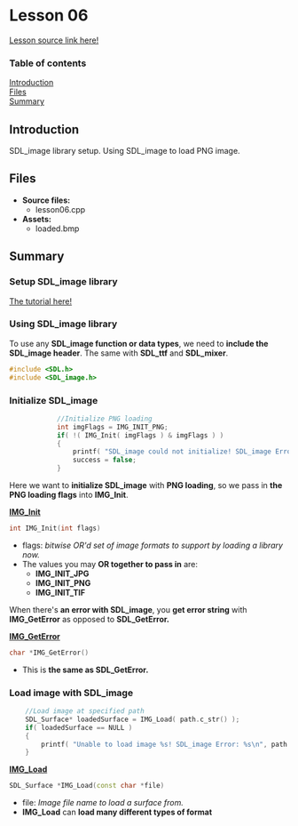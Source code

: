 # Lesson 06
[Lesson source link here!](https://lazyfoo.net/tutorials/SDL/06_extension_libraries_and_loading_other_image_formats/index2.php)

### Table of contents
  [Introduction](#introduction)  
  [Files](#files)  
  [Summary](#summary) 
  
## Introduction
SDL_image library setup.
Using SDL_image to load PNG image.

## Files
- **Source files:**
  - lesson06.cpp
- **Assets:**
  - loaded.bmp

## Summary
### Setup SDL_image library
[The tutorial here!](https://lazyfoo.net/tutorials/SDL/06_extension_libraries_and_loading_other_image_formats/index.php)

### Using SDL_image library
To use any **SDL_image function or data types**, we need to **include the SDL_image header**. 
The same with **SDL_ttf** and **SDL_mixer**.
```C++
#include <SDL.h>
#include <SDL_image.h>
```

### Initialize SDL_image
```C++
            //Initialize PNG loading
            int imgFlags = IMG_INIT_PNG;
            if( !( IMG_Init( imgFlags ) & imgFlags ) )
            {
                printf( "SDL_image could not initialize! SDL_image Error: %s\n", IMG_GetError() );
                success = false;
            }
```
Here we want to **initialize SDL_image** with **PNG loading**, so we pass in **the PNG loading flags** into **IMG_Init**. <br>

**[IMG_Init](https://www.libsdl.org/projects/SDL_image/docs/SDL_image_8.html)**
```C++
int IMG_Init(int flags)
```
- flags: _bitwise OR'd set of image formats to support by loading a library now._ 
- The values you may **OR together to pass in** are:
  - **IMG_INIT_JPG**
  - **IMG_INIT_PNG**
  - **IMG_INIT_TIF**
  
When there's **an error with SDL_image**, you **get error string** with **IMG_GetError** as opposed to **SDL_GetError.** <br>

**[IMG_GetError](https://www.libsdl.org/projects/SDL_image/docs/SDL_image_45.html)**
```C++
char *IMG_GetError()
```
- This is **the same as SDL_GetError.**

### Load image with SDL_image
```C++
    //Load image at specified path
    SDL_Surface* loadedSurface = IMG_Load( path.c_str() );
    if( loadedSurface == NULL )
    {
        printf( "Unable to load image %s! SDL_image Error: %s\n", path.c_str(), IMG_GetError() );
    }
```

**[IMG_Load](https://www.libsdl.org/projects/SDL_image/docs/SDL_image_11.html)**
```C++
SDL_Surface *IMG_Load(const char *file)
```
- file: _Image file name to load a surface from._
- **IMG_Load** can **load many different types of format**

